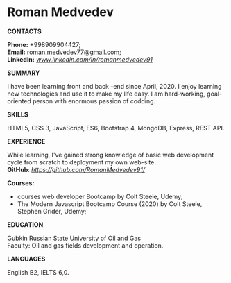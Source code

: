 # **Roman Medvedev**

**CONTACTS**

**Phone:** +998909904427;  
**Email:** roman.medvedev77@gmail.com;  
**LinkedIn:** _www.linkedin.com/in/romanmedvedev91_

**SUMMARY**

I have been learning front and back -end since April, 2020. I enjoy learning new technologies and use it to make my life easy. I am hard-working, goal-oriented person with enormous passion of codding.

**SKILLS**

HTML5, CSS 3, JavaScript, ES6, Bootstrap 4, MongoDB, Express, REST API.

**EXPERIENCE**

While learning, I've gained strong knowledge of basic web development cycle from scratch to deployment my own web-site.  
**GitHub**: *https://github.com/RomanMedvedev91/*

**Courses:**

- courses web developer Bootcamp by Colt Steele, Udemy;
- The Modern Javascript Bootcamp Course (2020) by Colt Steele, Stephen Grider, Udemy;

**EDUCATION**

Gubkin Russian State University of Oil and Gas  
Faculty: Oil and gas fields development and operation.

**LANGUAGES**

English B2, IELTS 6,0.

